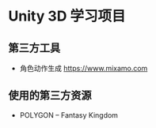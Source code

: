 # Unity 3D 学习项目


## 第三方工具
* 角色动作生成 https://www.mixamo.com 

## 使用的第三方资源
* POLYGON – Fantasy Kingdom